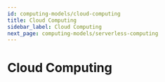 ```yaml
---
id: computing-models/cloud-computing
title: Cloud Computing
sidebar_label: Cloud Computing
next_page: computing-models/serverless-computing
---
```


# Cloud Computing